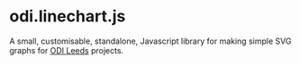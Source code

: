 # odi.linechart.js

A small, customisable, standalone, Javascript library for making simple SVG graphs for [ODI Leeds](https://odileeds.org) projects.
